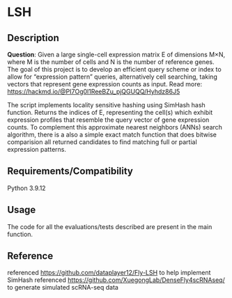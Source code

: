 # LSH

## Description
**Question**: Given a large single-cell expression matrix E of dimensions M×N, where M is the number of cells and N is the number of reference genes. The goal of this project is to develop an efficient query scheme or index to allow for “expression pattern” queries, alternatively cell searching, taking vectors that represent gene expression counts as input. Read more: https://hackmd.io/@PI7Og0l1ReeBZu_pjQGUQQ/Hyhdz86J5


The script implements locality sensitive hashing using SimHash hash function. Returns the indices of E, representing the cell(s) which exhibit expression profiles that resemble the query vector of gene expression counts. To complement this approximate nearest neighbors (ANNs) search algorithm, there is a also a simple exact match function that does bitwise comparision all returned candidates to find matching full or partial expression patterns.

## Requirements/Compatibility
Python 3.9.12

## Usage
The code for all the evaluations/tests described are present in the main function. 

## Reference
referenced https://github.com/dataplayer12/Fly-LSH to help implement SimHash
referenced https://github.com/XuegongLab/DenseFly4scRNAseq/ to generate simulated scRNA-seq data
